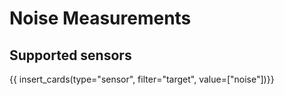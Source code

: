 # Noise Measurements


## Supported sensors

{{ insert_cards(type="sensor", filter="target", value=["noise"])}}

